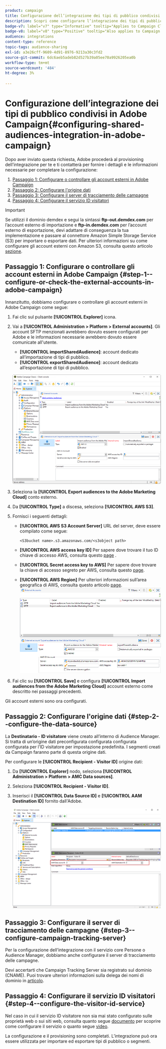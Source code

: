 ```yaml
---
product: campaign
title: Configurazione dell’integrazione dei tipi di pubblico condivisi in Adobe Campaign
description: Scopri come configurare l’integrazione dei tipi di pubblico condivisi
badge-v7: label="v7" type="Informative" tooltip="Applies to Campaign Classic v7"
badge-v8: label="v8" type="Positive" tooltip="Also applies to Campaign v8"
audience: integrations
content-type: reference
topic-tags: audience-sharing
exl-id: a3e26cff-9609-4d91-8976-9213a30c3fd2
source-git-commit: 6dc6aeb5adeb82d527b39a05ee70a9926205ea0b
workflow-type: tm+mt
source-wordcount: '484'
ht-degree: 3%

---
```


# Configurazione dell’integrazione dei tipi di pubblico condivisi in Adobe Campaign{#configuring-shared-audiences-integration-in-adobe-campaign}



Dopo aver inviato questa richiesta, Adobe procederà al provisioning dell’integrazione per te e ti contatterà per fornire i dettagli e le informazioni necessarie per completare la configurazione:

1. [Passaggio 1: Configurare o controllare gli account esterni in Adobe Campaign](#step-1--configure-or-check-the-external-accounts-in-adobe-campaign)
1. [Passaggio 2: Configurare l&#39;origine dati](#step-2--configure-the-data-source)
1. [Passaggio 3: Configurare il server di tracciamento delle campagne](#step-3--configure-campaign-tracking-server)
1. [Passaggio 4: Configurare il servizio ID visitatori](#step-4--configure-the-visitor-id-service)

>[!IMPORTANT]
>
>Se utilizzi il dominio demdex e segui la sintassi **ftp-out.demdex.com** per l’account esterno di importazione e **ftp-in.demdex.com** per l’account esterno di esportazione, devi adattare di conseguenza la tua implementazione e passare al connettore Amazon Simple Storage Service (S3) per importare o esportare dati. Per ulteriori informazioni su come configurare gli account esterni con Amazon S3, consulta questo articolo [sezione](../../integrations/using/configuring-shared-audiences-integration-in-adobe-campaign.md#step-1--configure-or-check-the-external-accounts-in-adobe-campaign).

## Passaggio 1: Configurare o controllare gli account esterni in Adobe Campaign {#step-1--configure-or-check-the-external-accounts-in-adobe-campaign}

Innanzitutto, dobbiamo configurare o controllare gli account esterni in Adobe Campaign come segue:

1. Fai clic sul pulsante **[!UICONTROL Explorer]** icona.
1. Vai a **[!UICONTROL Administration > Platform > External accounts]**. Gli account SFTP menzionati avrebbero dovuto essere configurati per Adobe e le informazioni necessarie avrebbero dovuto essere comunicate all&#39;utente.

   * **[!UICONTROL importSharedAudience]**: account dedicato all’importazione di tipi di pubblico.
   * **[!UICONTROL exportSharedAudience]**: account dedicato all’esportazione di tipi di pubblico.

   ![](assets/aam_config_1.png)

1. Seleziona la **[!UICONTROL Export audiences to the Adobe Marketing Cloud]** conto esterno.

1. Da **[!UICONTROL Type]** a discesa, seleziona **[!UICONTROL AWS S3]**.

1. Fornisci i seguenti dettagli:

   * **[!UICONTROL AWS S3 Account Server]**
URL del server, deve essere compilato come segue:

      ```
      <S3bucket name>.s3.amazonaws.com/<s3object path>
      ```

   * **[!UICONTROL AWS access key ID]**
Per sapere dove trovare il tuo ID chiave di accesso AWS, consulta questo [page](https://docs.aws.amazon.com/general/latest/gr/aws-sec-cred-types.html#access-keys-and-secret-access-keys) .

   * **[!UICONTROL Secret access key to AWS]**
Per sapere dove trovare la chiave di accesso segreto per AWS, consulta questo [page](https://aws.amazon.com/fr/blogs/security/wheres-my-secret-access-key/).

   * **[!UICONTROL AWS Region]**
Per ulteriori informazioni sull’area geografica di AWS, consulta questo articolo [page](https://aws.amazon.com/about-aws/global-infrastructure/regions_az/).
   ![](assets/aam_config_2.png)

1. Fai clic su **[!UICONTROL Save]** e configura **[!UICONTROL Import audiences from the Adobe Marketing Cloud]** account esterno come descritto nei passaggi precedenti.

Gli account esterni sono ora configurati.

## Passaggio 2: Configurare l&#39;origine dati {#step-2--configure-the-data-source}

La **Destinatario - ID visitatore** viene creato all’interno di Audience Manager. Si tratta di un’origine dati preconfigurata configurata configurata configurata per l’ID visitatore per impostazione predefinita. I segmenti creati da Campaign faranno parte di questa origine dati.

Per configurare le **[!UICONTROL Recipient - Visitor ID]** origine dati:

1. Da **[!UICONTROL Explorer]** nodo, seleziona **[!UICONTROL Administration > Platform > AMC Data sources]**.
1. Seleziona **[!UICONTROL Recipient - Visitor ID]**.
1. Inserisci il **[!UICONTROL Data Source ID]** e **[!UICONTROL AAM Destination ID]** fornito dall&#39;Adobe.

   ![](assets/aam_config_3.png)

## Passaggio 3: Configurare il server di tracciamento delle campagne {#step-3--configure-campaign-tracking-server}

Per la configurazione dell’integrazione con il servizio core Persone o Audience Manager, dobbiamo anche configurare il server di tracciamento delle campagne.

Devi accertarti che Campaign Tracking Server sia registrato sul dominio (CNAME). Puoi trovare ulteriori informazioni sulla delega dei nomi di dominio in [articolo](https://experienceleague.adobe.com/docs/control-panel/using/subdomains-and-certificates/setting-up-new-subdomain.html?lang=it).

## Passaggio 4: Configurare il servizio ID visitatori {#step-4--configure-the-visitor-id-service}

Nel caso in cui il servizio ID visitatore non sia mai stato configurato sulle proprietà web o sui siti web, consulta quanto segue [documento](https://experienceleague.adobe.com/docs/id-service/using/implementation/setup-aam-analytics.html) per scoprire come configurare il servizio o quanto segue [video](https://helpx.adobe.com/it/marketing-cloud/how-to/email-marketing.html#step-two).

La configurazione e il provisioning sono completati. L’integrazione può ora essere utilizzata per importare ed esportare tipi di pubblico o segmenti.
